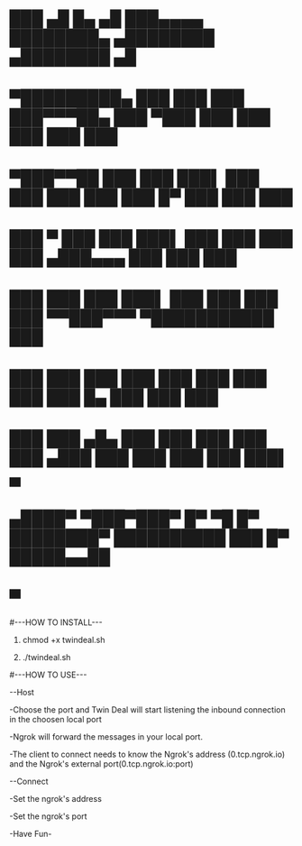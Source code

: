 #      ███      ▄█     █▄   ▄█  ███▄▄▄▄        ████████▄     ▄████████    ▄████████  ▄█       
#  ▀█████████▄ ███     ███ ███  ███▀▀▀██▄      ███   ▀███   ███    ███   ███    ███ ███       
#     ▀███▀▀██ ███     ███ ███▌ ███   ███      ███    ███   ███    █▀    ███    ███ ███       
#      ███   ▀ ███     ███ ███▌ ███   ███      ███    ███  ▄███▄▄▄       ███    ███ ███       
#      ███     ███     ███ ███▌ ███   ███      ███    ███ ▀▀███▀▀▀     ▀███████████ ███       
#      ███     ███     ███ ███  ███   ███      ███    ███   ███    █▄    ███    ███ ███       
#      ███     ███ ▄█▄ ███ ███  ███   ███      ███   ▄███   ███    ███   ███    ███ ███▌    ▄ 
#     ▄████▀    ▀███▀███▀  █▀    ▀█   █▀       ████████▀    ██████████   ███    █▀  █████▄▄██ 
#                                                                                   ▀        

#---HOW TO INSTALL---

1) chmod +x twindeal.sh


2) ./twindeal.sh

#---HOW TO USE---

--Host

-Choose the port and Twin Deal will start listening the inbound connection in the choosen local port

-Ngrok will forward the messages in your local port.

-The client to connect needs to know the Ngrok's address (0.tcp.ngrok.io) and the Ngrok's external port(0.tcp.ngrok.io:port)

--Connect

-Set the ngrok's address

-Set the ngrok's port

-Have Fun-




